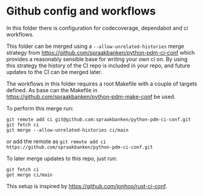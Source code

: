 # Github config and workflows

In this folder there is configuration for codecoverage, dependabot and ci workflows.

This folder can be merged using a `--allow-unrelated-histories` merge strategy from <https://github.com/spraakbanken/python-pdm-ci-conf> which provides a reasonably sensible base for writing your own ci on. By using this strategy the history of the CI repo is included in your repo, and future updates to the CI can be merged later.

The workflows in this folder requires a root Makefile with a couple of targets defined.
As base can the Makefile in <https://github.com/spraakbanken/python-pdm-make-conf> be used.

To perform this merge run:

```shell
git remote add ci git@github.com:spraakbanken/python-pdm-ci-conf.git
git fetch ci
git merge --allow-unrelated-histories ci/main
```

or add the remote as `git remote add ci https://github.com/spraakbanken/python-pdm-ci-conf.git`

To later merge updates to this repo, just run:

```shell
git fetch ci
get merge ci/main
```

This setup is inspired by <https://github.com/jonhoo/rust-ci-conf>.
